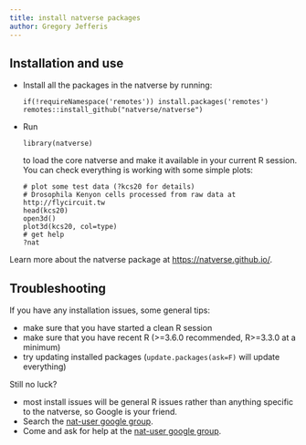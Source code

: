 ```yaml
---
title: install natverse packages
author: Gregory Jefferis
---
```


## Installation and use

* Install all the packages in the natverse by running:
  ```
  if(!requireNamespace('remotes')) install.packages('remotes')
  remotes::install_github("natverse/natverse")
  ```
* Run 
  ```
  library(natverse)
  ```
  to load the core natverse and make it available in your current R session.
  You can check everything is working with some simple plots:
  
  ```
  # plot some test data (?kcs20 for details)
  # Drosophila Kenyon cells processed from raw data at http://flycircuit.tw
  head(kcs20)
  open3d()
  plot3d(kcs20, col=type)
  # get help
  ?nat
  ```
Learn more about the natverse package at <https://natverse.github.io/>.

## Troubleshooting

If you have any installation issues, some general tips:

* make sure that you have started a clean R session
* make sure that you have recent R (>=3.6.0 recommended, R>=3.3.0 at a minimum)
* try updating installed packages (`update.packages(ask=F)` will update everything)

Still no luck?

* most install issues will be general R issues rather than anything
  specific to the natverse, so Google is your friend.
* Search the [nat-user google group](https://groups.google.com/forum/#!forum/nat-user).
* Come and ask for help at the [nat-user google group](https://groups.google.com/forum/#!forum/nat-user).
